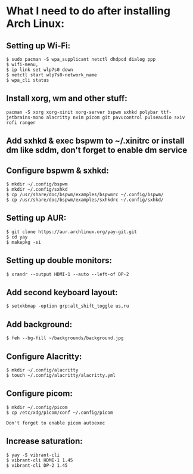 # What I need to do after installing Arch Linux:
  ## Setting up Wi-Fi:
    $ sudo pacman -S wpa_supplicant netctl dhdpcd dialog ppp 
    $ wifi-menu,
    $ ip link set wlp7s0 down
    $ netctl start wlp7s0-network_name
    $ wpa_cli status
    
  ## Install xorg, wm and other stuff:
    pacman -S xorg xorg-xinit xorg-server bspwm sxhkd polybar ttf-jetbrains-mono alacritty nvim picom git pavucontrol pulseaudio sxiv rofi ranger

  ## Add sxhkd & exec bspwm to  ~/.xinitrc or install dm like sddm, don't forget to enable dm service 

  ## Configure bspwm & sxhkd:
    $ mkdir ~/.config/bspwm
    $ mkdir ~/.config/sxhkd
    $ cp /usr/share/doc/bspwm/examples/bspwmrc ~/.config/bspwm/
    $ cp /usr/share/doc/bspwm/examples/sxhkdrc ~/.config/sxhkd/

  ## Setting up AUR:
    $ git clone https://aur.archlinux.org/yay-git.git
    $ cd yay
    $ makepkg -si

  ## Setting up double monitors:
    $ xrandr --output HDMI-1 --auto --left-of DP-2

  ## Add second keyboard layout:
    $ setxkbmap -option grp:alt_shift_toggle us,ru

  ## Add background:
    $ feh --bg-fill ~/backgrounds/background.jpg

  ## Configure Alacritty:
    $ mkdir ~/.config/alacritty
    $ touch ~/.config/alacritty/alacritty.yml

  ## Configure picom:
    $ mkdir ~/.config/picom
    $ cp /etc/xdg/picom/conf ~/.config/picom

    Don't forget to enable picom autoexec

  ## Increase saturation:
    $ yay -S vibrant-cli
    $ vibrant-cli HDMI-1 1.45
    $ vibrant-cli DP-2 1.45
